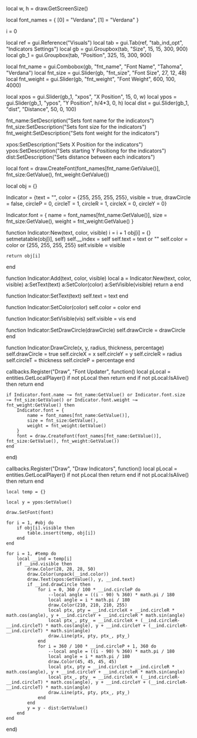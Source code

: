 local w, h = draw.GetScreenSize()

local font_names = {
	[0] = "Verdana",
	[1] = "Verdana"
}

i = 0

local ref = gui.Reference("Visuals")
local tab = gui.Tab(ref, "tab_ind_opt", "Indicators Settings")
local gb = gui.Groupbox(tab, "Size", 15, 15, 300, 900)
local gb_1 = gui.Groupbox(tab, "Position", 325, 15, 300, 900)

local fnt_name = gui.Combobox(gb, "fnt_name", "Font Name", "Tahoma", "Verdana")
local fnt_size = gui.Slider(gb, "fnt_size", "Font Size", 27, 12, 48)
local fnt_weight = gui.Slider(gb, "fnt_weight", "Font Weight", 600, 100, 4000)

local xpos = gui.Slider(gb_1, "xpos", "X Position", 15, 0, w)
local ypos = gui.Slider(gb_1, "ypos", "Y Position", h/4*3, 0, h)
local dist = gui.Slider(gb_1, "dist", "Distance", 50, 0, 100)

fnt_name:SetDescription("Sets font name for the indicators")
fnt_size:SetDescription("Sets font size for the indicators")
fnt_weight:SetDescription("Sets font weight for the indicators")

xpos:SetDescription("Sets X Position for the indicators")
ypos:SetDescription("Sets starting Y Positiong for the indicators")
dist:SetDescription("Sets distance between each indicators")

local font = draw.CreateFont(font_names[fnt_name:GetValue()], fnt_size:GetValue(), fnt_weight:GetValue())

local obj = {}

Indicator = {text = "", color = {255, 255, 255, 255}, visible = true, drawCircle = false, circleP = 0, circleT = 1, circleR = 1, circleX = 0, circleY = 0}

Indicator.font = {
	name = font_names[fnt_name:GetValue()],
	size = fnt_size:GetValue(),
	weight = fnt_weight:GetValue()
}

function Indicator:New(text, color, visible)
	i = i + 1
	obj[i] = {}
	setmetatable(obj[i], self)
	self.__index = self
	self.text = text or ""
	self.color = color or {255, 255, 255, 255}
	self.visible = visible

	return obj[i]
end

function Indicator:Add(text, color, visible)
	local a = Indicator:New(text, color, visible)
	a:SetText(text)
	a:SetColor(color)
	a:SetVisible(visible)
	return a
end

function Indicator:SetText(text)
	self.text = text
end

function Indicator:SetColor(color)
	self.color = color
end

function Indicator:SetVisible(vis)
	self.visible = vis
end

function Indicator:SetDrawCircle(drawCircle)
	self.drawCircle = drawCircle
end

function Indicator:DrawCircle(x, y, radius, thickness, percentage)
	self.drawCircle = true
	self.circleX = x
	self.circleY = y
	self.circleR = radius
	self.circleT = thickness
	self.circleP = percentage
end

callbacks.Register("Draw", "Font Updater", function()
	local pLocal = entities.GetLocalPlayer()
	if not pLocal then return end
	if not pLocal:IsAlive() then return end

	if Indicator.font.name ~= fnt_name:GetValue() or Indicator.font.size ~= fnt_size:GetValue() or Indicator.font.weight ~= fnt_weight:GetValue() then
		Indicator.font = {
			name = font_names[fnt_name:GetValue()],
			size = fnt_size:GetValue(),
			weight = fnt_weight:GetValue()
		}
		font = draw.CreateFont(font_names[fnt_name:GetValue()], fnt_size:GetValue(), fnt_weight:GetValue())
	end
end)
	
callbacks.Register("Draw", "Draw Indicators", function()
	local pLocal = entities.GetLocalPlayer()
	if not pLocal then return end
	if not pLocal:IsAlive() then return end

	local temp = {}

	local y = ypos:GetValue()

	draw.SetFont(font)

	for i = 1, #obj do
		if obj[i].visible then
			table.insert(temp, obj[i])
		end
	end

	for i = 1, #temp do
		local __ind = temp[i]
		if __ind.visible then
			draw.Color(28, 28, 28, 50)
			draw.Color(unpack(__ind.color))
			draw.Text(xpos:GetValue(), y, __ind.text)
			if __ind.drawCircle then
				for i = 0, 360 / 100 * __ind.circleP do
			        --local angle = ((i - 90) % 360) * math.pi / 180
			        local angle = i * math.pi / 180
			        draw.Color(210, 210, 210, 255)
			        local ptx, pty = __ind.circleX + __ind.circleR * math.cos(angle), y + __ind.circleY + __ind.circleR * math.sin(angle)
			        local ptx_, pty_ = __ind.circleX + (__ind.circleR-__ind.circleT) * math.cos(angle), y + __ind.circleY + (__ind.circleR-__ind.circleT) * math.sin(angle)
			        draw.Line(ptx, pty, ptx_, pty_)
			    end
			    for i = 360 / 100 * __ind.circleP + 1, 360 do
			        --local angle = ((i - 90) % 360) * math.pi / 180
			        local angle = i * math.pi / 180
			        draw.Color(45, 45, 45, 45)
			        local ptx, pty = __ind.circleX + __ind.circleR * math.cos(angle), y + __ind.circleY + __ind.circleR * math.sin(angle)
			        local ptx_, pty_ = __ind.circleX + (__ind.circleR-__ind.circleT) * math.cos(angle), y + __ind.circleY + (__ind.circleR-__ind.circleT) * math.sin(angle)
			        draw.Line(ptx, pty, ptx_, pty_)
			    end
			end
		    y = y - dist:GetValue()
		end
	end
end)
